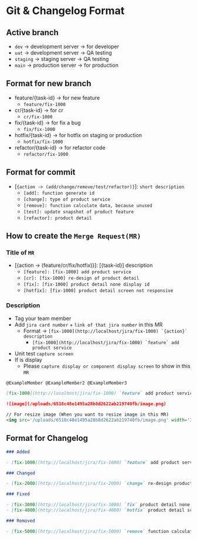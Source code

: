 # Git & Changelog Format

## Active branch

- `dev`     -> development server -> for developer
- `uat`     -> development server -> QA testing
- `staging` -> staging server     -> QA testing
- `main`    -> production server  -> for production

## Format for new branch

- feature/{task-id}     -> for new feature
  - `feature/fix-1000`
- cr/{task-id}          -> for cr
  - `cr/fix-1000`
- fix/{task-id}         -> for fix a bug
  - `fix/fix-1000`
- hotfix/{task-id}      -> for hotfix on staging or production
  - `hotfix/fix-1000`
- refactor/{task-id}    -> for refactor code
  - `refactor/fix-1000`

## Format for commit

- [`{action -> (add/change/remove/test/refactor)}`]: `short description`
  - `[add]: function generate id`
  - `[change]: type of product service`
  - `[remove]: function calculate data, because unused`
  - `[test]: update snapshot of product feature`
  - `[refactor]: product detail`

## How to create the `Merge Request(MR)`

### Title of `MR`

- [{action -> (feature/cr/fix/hotfix)}]: [{task-id}] description
  - `[feature]: [fix-1000] add product service`
  - `[cr]: [fix-1000] re-design of product detail`
  - `[fix]: [fix-1000] product detail none display id`
  - `[hotfix]: [fix-1000] product detail screen not responsive`

### Description

- Tag your team member
- Add `jira card number` + `link of that jira number` in this MR
  - Format -> `` [fix-1000](http://localhost/jira/fix-1000) `{action}` description ``
    - `` [fix-1000](http://localhost/jira/fix-1000) `feature` add product service ``
- Unit test `capture screen`
- If is display
  - Please `capture display or component display screen` to show in this `MR`

```markdown
@ExampleMember @ExampleMember2 @ExampleMember3

[fix-1000](http://localhost/jira/fix-1000) `feature` add product service

![image](/uploads/6518c48e1495a28b8d2622ab219740fb/image.png)

// For resize image (When you want to resize image in this MR)
<img src='/uploads/6518c48e1495a28b8d2622ab219740fb/image.png' width='320'>
```

## Format for Changelog

```markdown
### Added

- [fix-1000](http://localhost/jira/fix-1000) `feature` add product service

### Changed

- [fix-2000](http://localhost/jira/fix-2000) `change` re-design product detail

### Fixed

- [fix-3000](http://localhost/jira/fix-3000) `fix` product detail none display id
- [fix-4000](http://localhost/jira/fix-4000) `hotfix` product detail screen not responsive

### Removed

- [fix-5000](http://localhost/jira/fix-5000) `remove` function calculate data, because unused
```

